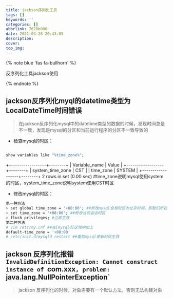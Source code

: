 ```yaml
---
title: jackson序列化工具
tags: []
keywords: ''
categories: []
abbrlink: 7670b080
date: 2021-03-26 20:43:09
description:
cover:
top_img:
---
```


{% note blue 'fas fa-bullhorn' %}

反序列化工具jackson使用

{% endnote %}



## jackson反序列化myql的datetime类型为LocalDateTime时间错误

> 在jackson反序列化mysql中的datetime类型的数据的时候，发现时间总是不一致，发现是mysql的分区和当前运行程序的分区不一致导致的

- 检查mysql的时区：

```bash

show variables like "%time_zone%";

```
+------------------+--------+
| Variable_name  | Value |
+------------------+--------+
| system_time_zone | CST  |
| time_zone    | SYSTEM |
+------------------+--------+
2 rows in set (0.00 sec)
  #time_zone说明mysql使用system的时区，system_time_zone说明system使用CST时区


- 修改mysql的时区：

```bash
第一种方法
> set global time_zone = '+08:00'; ##修改mysql全局时区为北京时间，即我们所在的东8区
> set time_zone = '+08:00'; ##修改当前会话时区
> flush privileges; #立即生效
第二种方法
# vim /etc/my.cnf ##在[mysqld]区域中加上
default-time_zone = '+08:00'
# /etc/init.d/mysqld restart ##重启mysql使新时区生效
```


## jackson 反序列化报错 `InvalidDefinitionException: Cannot construct instance of `com.xxx`, problem: `java.lang.NullPointerException`

> jackson 反序列化的时候，对象需要有一个默认方法，否则无法构建对象

